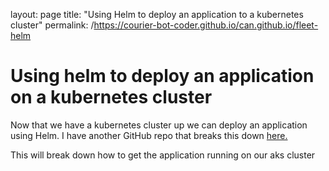layout: page
title: "Using Helm to deploy an application to a kubernetes cluster"
permalink: /https://courier-bot-coder.github.io/can.github.io/fleet-helm

# Using helm to deploy an application on a kubernetes cluster

Now that we have a kubernetes cluster up we can deploy an application using Helm. I have another GitHub repo that breaks this down [here.](https://github.com/courier-bot-coder/fleet-web-app.git)

This will break down how to get the application running on our aks cluster
